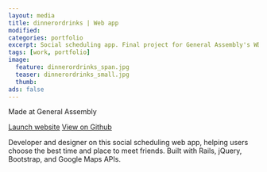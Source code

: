 ```yaml
---
layout: media
title: dinnerordrinks | Web app
modified:
categories: portfolio
excerpt: Social scheduling app. Final project for General Assembly's WDI.
tags: [work, portfolio]
image:
  feature: dinnerordrinks_span.jpg
  teaser: dinnerordrinks_small.jpg
  thumb:
ads: false  
---
```

<p>Made at General Assembly </p>

<div class="inline-btn">
  <a href="http://dinnerordrinks.herokuapp.com" class="btn" target="_blank"><i class="fa fa-external-link" aria-hidden="true"></i> Launch website</a>
  <a href="https://github.com/shehryarriaz/when_where" class="btn" target="_blank"><i class="fa fa-github" aria-hidden="true"></i> View on Github</a>
</div>

<p>Developer and designer on this social scheduling web app, helping users choose the best time and place to meet friends. Built with Rails, jQuery, Bootstrap, and Google Maps APIs.</p>